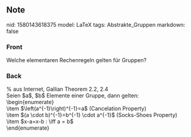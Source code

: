 ## Note
nid: 1580143618375
model: LaTeX
tags: Abstrakte_Gruppen
markdown: false

### Front
Welche elementaren Rechenregeln gelten für Gruppen?

### Back
<div>
  % aus Internet, Gallian Theorem 2.2, 2.4
</div>
<div>
  Seien $a$, $b$ Elemente einer Gruppe, dann gelten:
</div>\begin{enumerate}
<div>
  \item $\left(a^{-1}\right)^{-1}=a$ (Cancelation Property)
</div>
<div>
  <span>\item $(a \cdot b)^{-1}=b^{-1} \cdot a^{-1}$ (Socks-Shoes
  Property)</span>
</div>
<div>
  \item $x-a=x-b : \iff a = b$
</div>
<div>
  \end{enumerate}
</div>

